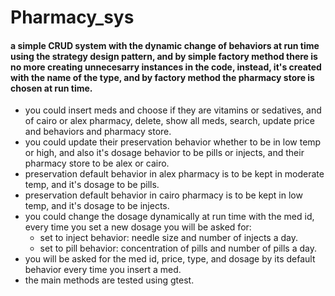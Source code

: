 # Pharmacy_sys
#### a simple CRUD system with the dynamic change of behaviors at run time using the strategy design pattern, and by simple factory method there is no more creating unnecesarry instances in the code, instead, it's created with the name of the type, and by factory method the pharmacy store is chosen at run time.
* you could insert meds and choose if they are vitamins or sedatives, and of cairo or alex pharmacy, delete, show all meds, search, update price and behaviors and pharmacy store.
* you could update their preservation behavior whether to be in low temp or high, and also it's dosage behavior to be pills or injects, and their pharmacy store to be alex or cairo.
* preservation default behavior in alex pharmacy is to be kept in moderate temp, and it's dosage to be pills.
* preservation default behavior in cairo pharmacy is to be kept in low temp, and it's dosage to be injects.
* you could change the dosage dynamically at run time with the med id, every time you set a new dosage you will be asked for:
  - set to inject behavior: needle size and number of injects a day.
  - set to pill behavior: concentration of pills and number of pills a day.
* you will be asked for the med id, price, type, and dosage by its default behavior every time you insert a med.
* the main methods are tested using gtest.
